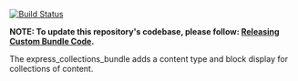 [![Build Status](https://travis-ci.org/CuBoulder/express_collections_bundle.svg?branch=main)](https://travis-ci.org/CuBoulder/express_collections_bundle)

**NOTE: To update this repository's codebase, please follow: [Releasing Custom Bundle Code](https://github.com/CuBoulder/express_documentation/blob/main/docs/custom_bundle_releases.md#how-to-succesfully-update-a-custom-bundles-code).**

The express_collections_bundle adds a content type and block display for collections of content.
